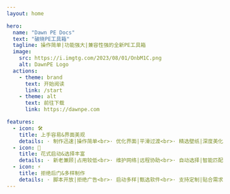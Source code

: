 ```yaml
---
layout: home

hero:
  name: "Dawn PE Docs"
  text: "破晓PE工具箱"
  tagline: 操作简单|功能强大|兼容性强的全新PE工具箱
  image:
    src: https://i.imgtg.com/2023/08/01/OnbM1C.png
    alt: DawnPE Logo
  actions:
    - theme: brand
      text: 开始阅读
      link: /start
    - theme: alt
      text: 前往下载
      link: https://dawnpe.com

features:
  - icon: 🛠️
    title: 上手容易&界面美观
    details: · 制作迅速|操作简单<br>· 优化界面|平滑过渡<br>· 精选壁纸|深度美化
  - icon: 💾
    title: 花式启动&选择丰富
    details: · 新老兼顾|占用较低<br>· 维护网络|远程协助<br>· 自动选择|智能匹配
  - icon: ⚡️
    title: 拒绝后门&多样制作
    details: · 脚本开放|拒绝广告<br>· 启动多样|甄选软件<br>· 支持定制|贴合需求
---
```


